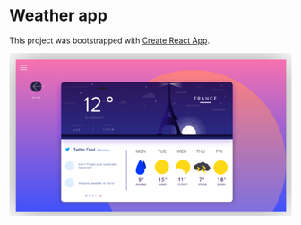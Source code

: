 Weather app
======
This project was bootstrapped with [Create React App](https://github.com/facebook/create-react-app).

![project screenshot](public/screenshot.png)
